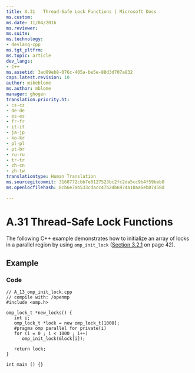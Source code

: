 ```yaml
---
title: A.31   Thread-Safe Lock Functions | Microsoft Docs
ms.custom: 
ms.date: 11/04/2016
ms.reviewer: 
ms.suite: 
ms.technology:
- devlang-cpp
ms.tgt_pltfrm: 
ms.topic: article
dev_langs:
- C++
ms.assetid: 3ad89eb8-076c-405a-be5e-88d3d707a832
caps.latest.revision: 10
author: mikeblome
ms.author: mblome
manager: ghogen
translation.priority.ht:
- cs-cz
- de-de
- es-es
- fr-fr
- it-it
- ja-jp
- ko-kr
- pl-pl
- pt-br
- ru-ru
- tr-tr
- zh-cn
- zh-tw
translationtype: Human Translation
ms.sourcegitcommit: 3168772cbb7e8127523bc2fc2da5cc9b4f59beb8
ms.openlocfilehash: 8cb6e7ab533cdacc47b24b6974a10aa6eb07458d

---
```

# A.31   Thread-Safe Lock Functions
The following C++ example demonstrates how to initialize an array of locks in a parallel region by using `omp_init_lock` ([Section 3.2.1](../../parallel/openmp/3-2-1-omp-init-lock-and-omp-init-nest-lock-functions.md) on page 42).  
  
## Example  
  
### Code  
  
```  
// A_13_omp_init_lock.cpp  
// compile with: /openmp  
#include <omp.h>  
  
omp_lock_t *new_locks() {  
   int i;  
   omp_lock_t *lock = new omp_lock_t[1000];  
   #pragma omp parallel for private(i)  
   for (i = 0 ; i < 1000 ; i++)  
      omp_init_lock(&lock[i]);  
  
   return lock;  
}  
  
int main () {}  
```


<!--HONumber=Jan17_HO1-->


